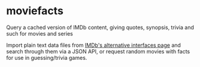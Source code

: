 # moviefacts
Query a cached version of IMDb content, giving quotes, synopsis, trivia and such for movies and series

Import plain text data files from [IMDb's alternative interfaces page](http://www.imdb.com/interfaces) and search through them via a JSON API, or request random movies with facts for use in guessing/trivia games.
